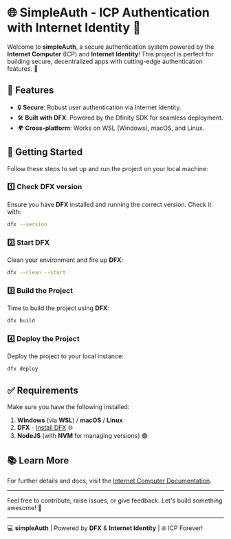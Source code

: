 # 🌐 SimpleAuth - ICP Authentication with Internet Identity 🎉

Welcome to **simpleAuth**, a secure authentication system powered by the **Internet Computer** (ICP) and **Internet Identity**! This project is perfect for building secure, decentralized apps with cutting-edge authentication features. 🚀

## 🎯 Features

- 🔒 **Secure**: Robust user authentication via Internet Identity.
- 🛠️ **Built with DFX**: Powered by the Dfinity SDK for seamless deployment.
- 🌍 **Cross-platform**: Works on WSL (Windows), macOS, and Linux.

## 🚀 Getting Started

Follow these steps to set up and run the project on your local machine:

### 1️⃣ Check DFX version

Ensure you have **DFX** installed and running the correct version. Check it with:

```bash
dfx --version
```

### 2️⃣ Start DFX

Clean your environment and fire up **DFX**:

```bash
dfx --clean --start
```

### 3️⃣ Build the Project

Time to build the project using **DFX**:

```bash
dfx build
```

### 4️⃣ Deploy the Project

Deploy the project to your local instance:

```bash
dfx deploy
```

## ✅ Requirements

Make sure you have the following installed:

1. **Windows** (via **WSL**) / **macOS** / **Linux**
2. **DFX** - [Install DFX](https://internetcomputer.org/docs/current/developer-docs/getting-started/install/) 🌐
3. **NodeJS** (with **NVM** for managing versions) 🟢

## 📚 Learn More

For further details and docs, visit the [Internet Computer Documentation](https://internetcomputer.org/docs/current/developer-docs).

---

Feel free to contribute, raise issues, or give feedback. Let's build something awesome! 💪

---

💻 **simpleAuth** | Powered by **DFX** & **Internet Identity** | 🌐 ICP Forever!
